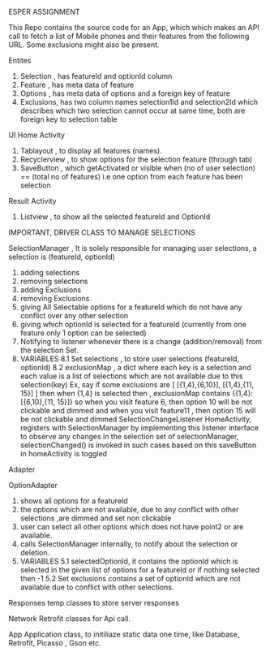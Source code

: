 
ESPER ASSIGNMENT

This Repo contains the source code for an App, which which makes an API call to fetch a list of
Mobile phones and their features from the following URL. Some exclusions might also be present.

Entites
1. Selection , has featureId and optionId column
2. Feature   , has meta data of feature
3. Options   , has meta data of options and a foreign key of feature
4. Exclusions, has two column names selection1Id and selection2Id which describes which two selection
               cannot occur at same time, both are foreign key to selection table

UI
Home Activity
1. Tablayout    , to display all features (names).
2. Recyclerview , to show options for the selection feature (through tab)
3. SaveButton   , which getActivated or visible when (no of user selection) == (total no of features)
                  i.e one option from each feature has been selection

Result Activity
1. Listview     , to show all the selected featureId and OptionId

IMPORTANT, DRIVER CLASS TO MANAGE SELECTIONS

SelectionManager , It is solely responsible for managing user selections, a selection is (featureId, optionId)
1. adding selections
2. removing selections
3. adding Exclusions
4. removing Exclusions
5. giving All Selectable options for a featureId which do not have any conflict over any other selection
6. giving which optionId is selected for a featureId (currently from one feature only 1 option can be selected)
7. Notifying to listener whenever there is a change (addition/removal) from the selection Set.
8. VARIABLES
8.1 Set<Selection> selections  , to store user selections (featureId, optionId)
8.2 exclusionMap               , a dict where each key is a selection and each value is a list of selections
                                 which are not available due to this selection(key)
                                 Ex, say if some exclusions are [ [{1,4},{6,10}], [{1,4},{11, 15}] ]
                                 then when {1,4} is selected then , exclusionMap contains {{1,4}:[{6,10},{11, 15}]}
                                 so when you visit feature 6, then option 10 will be not clickable and dimmed
                                 and when you visit feature11 , then option 15 will be not clickable and dimmed
SelectionChangeListener
HomeActivity, registers with SelectionManager by implementing this listener interface
to observe any changes in the selection set of selectionManager, selectionChanged() is invoked in such cases
based on this saveButton in homeActivity is toggled

Adapter

OptionAdapter
1. shows all options for a featureId
2. the options which are not available, due to any conflict with other selections ,are dimmed and set non clickable
3. user can select all other options which does not have point2 or are available.
4. calls SelectionManager internally, to notify about the selection or deletion.
5. VARIABLES
5.1 selectedOptionId,       it contains the optionId which is selected in the given list of options
                            for a featureId or if nothing selected then -1
5.2 Set<Integer> exclusions contains a set of optionId which are not available due to conflict with other selections.


Responses
temp classes to store server responses

Network
Retrofit classes for Api call.

App
Application class, to initiliaze static data one time, like Database, Retrofit, Picasso , Gson etc.
